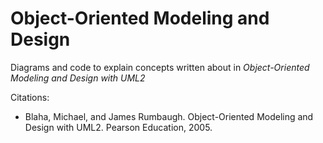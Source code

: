 # Object-Oriented Modeling and Design
Diagrams and code to explain concepts written about in *Object-Oriented Modeling and Design with UML2*

Citations:
  - Blaha, Michael, and James Rumbaugh. Object-Oriented Modeling and Design with UML2. Pearson Education, 2005.
